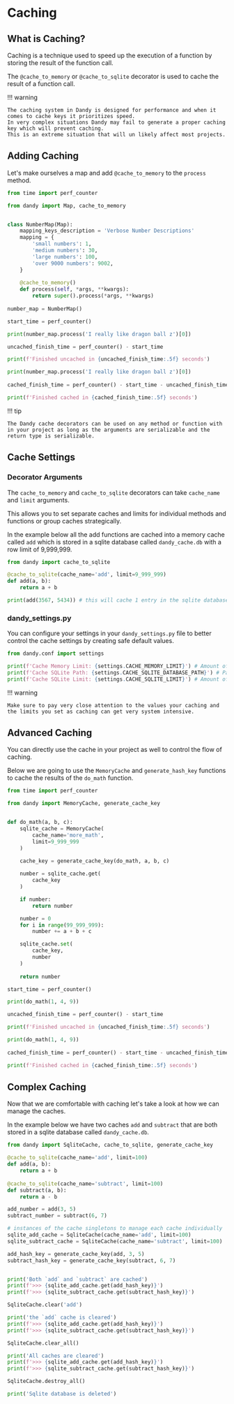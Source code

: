 # Caching

## What is Caching?

Caching is a technique used to speed up the execution of a function by storing the result of the function call.

The `@cache_to_memory` or `@cache_to_sqlite` decorator is used to cache the result of a function call.

!!! warning

    The caching system in Dandy is designed for performance and when it comes to cache keys it prioritizes speed.
    In very complex situations Dandy may fail to generate a proper caching key which will prevent caching.
    This is an extreme situation that will un likely affect most projects.
    

## Adding Caching

Let's make ourselves a map and add `@cache_to_memory` to the `process` method.

```python exec="True" source="above" source="material-block" result="markdown" session="caching"
from time import perf_counter

from dandy import Map, cache_to_memory


class NumberMap(Map):
    mapping_keys_description = 'Verbose Number Descriptions'
    mapping = {
        'small numbers': 1,
        'medium numbers': 30,
        'large numbers': 100,
        'over 9000 numbers': 9002,
    }
    
    @cache_to_memory()
    def process(self, *args, **kwargs):
        return super().process(*args, **kwargs)
    
number_map = NumberMap()

start_time = perf_counter()

print(number_map.process('I really like dragon ball z')[0])

uncached_finish_time = perf_counter() - start_time

print(f'Finished uncached in {uncached_finish_time:.5f} seconds')

print(number_map.process('I really like dragon ball z')[0])
    
cached_finish_time = perf_counter() - start_time - uncached_finish_time

print(f'Finished cached in {cached_finish_time:.5f} seconds')

```

!!! tip

    The Dandy cache decorators can be used on any method or function with in your project as long as the arguments are serializable and the return type is serializable.

## Cache Settings

### Decorator Arguments

The `cache_to_memory` and `cache_to_sqlite` decorators can take `cache_name` and `limit` arguments.

This allows you to set separate caches and limits for individual methods and functions or group caches strategically.

In the example below all the add functions are cached into a memory cache called `add` which is stored in a sqlite database called `dandy_cache.db` with a row limit of 9,999,999.

```python exec="True" source="above" source="material-block" result="markdown" session="caching"
from dandy import cache_to_sqlite

@cache_to_sqlite(cache_name='add', limit=9_999_999)
def add(a, b):
    return a + b

print(add(3567, 5434)) # this will cache 1 entry in the sqlite database
```

### dandy_settings.py

You can configure your settings in your `dandy_settings.py` file to better control the cache settings by creating safe default values.

```python exec="True" source="above" source="material-block" result="markdown" session="caching"
from dandy.conf import settings

print(f'Cache Memory Limit: {settings.CACHE_MEMORY_LIMIT}') # Amount of items to keep in memory cache
print(f'Cache SQLite Path: {settings.CACHE_SQLITE_DATABASE_PATH}') # Path to sqlite database
print(f'Cache SQLite Limit: {settings.CACHE_SQLITE_LIMIT}') # Amount of items to keep in sqlite cache
```

!!! warning

    Make sure to pay very close attention to the values your caching and the limits you set as caching can get very system intensive.

## Advanced Caching

You can directly use the cache in your project as well to control the flow of caching.

Below we are going to use the `MemoryCache` and `generate_hash_key` functions to cache the results of the `do_math` function.

```python exec="True" source="above" source="material-block" result="markdown" session="caching"
from time import perf_counter

from dandy import MemoryCache, generate_cache_key


def do_math(a, b, c):
    sqlite_cache = MemoryCache(
        cache_name='more_math',
        limit=9_999_999
    )

    cache_key = generate_cache_key(do_math, a, b, c)
    
    number = sqlite_cache.get(
        cache_key
    )

    if number:
        return number

    number = 0
    for i in range(99_999_999):
        number += a + b + c

    sqlite_cache.set(
        cache_key,
        number
    )
    
    return number

start_time = perf_counter()

print(do_math(1, 4, 9))

uncached_finish_time = perf_counter() - start_time

print(f'Finished uncached in {uncached_finish_time:.5f} seconds')

print(do_math(1, 4, 9))
    
cached_finish_time = perf_counter() - start_time - uncached_finish_time

print(f'Finished cached in {cached_finish_time:.5f} seconds')

```

## Complex Caching

Now that we are comfortable with caching let's take a look at how we can manage the caches.

In the example below we have two caches `add` and `subtract` that are both stored in a sqlite database called `dandy_cache.db`.

```python exec="True" source="above" source="material-block" result="markdown" session="caching"
from dandy import SqliteCache, cache_to_sqlite, generate_cache_key

@cache_to_sqlite(cache_name='add', limit=100)
def add(a, b):
    return a + b
    
@cache_to_sqlite(cache_name='subtract', limit=100)
def subtract(a, b):
    return a - b

add_number = add(3, 5)
subtract_number = subtract(6, 7)

# instances of the cache singletons to manage each cache individually
sqlite_add_cache = SqliteCache(cache_name='add', limit=100)
sqlite_subtract_cache = SqliteCache(cache_name='subtract', limit=100)

add_hash_key = generate_cache_key(add, 3, 5)
subtract_hash_key = generate_cache_key(subtract, 6, 7)


print('Both `add` and `subtract` are cached')
print(f'>>> {sqlite_add_cache.get(add_hash_key)}')
print(f'>>> {sqlite_subtract_cache.get(subtract_hash_key)}')

SqliteCache.clear('add')

print('the `add` cache is cleared')
print(f'>>> {sqlite_add_cache.get(add_hash_key)}')
print(f'>>> {sqlite_subtract_cache.get(subtract_hash_key)}')

SqliteCache.clear_all()

print('All caches are cleared')
print(f'>>> {sqlite_add_cache.get(add_hash_key)}')
print(f'>>> {sqlite_subtract_cache.get(subtract_hash_key)}')

SqliteCache.destroy_all()

print('Sqlite database is deleted')

```
    